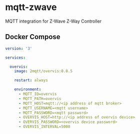 # mqtt-zwave
MQTT integration for Z-Wave Z-Way Controller

## Docker Compose

```yml
version: '3'

services:

  overvis:
    image: 2mqtt/overvis:0.0.5

    restart: always

    environment:
      - MQTT_ID=overvis
      - MQTT_PATH=overvis
      - MQTT_HOST=mqtt://<ip address of mqtt broker>
      - MQTT_USERNAME=<mqtt username>
      - MQTT_PASSWORD=<mqtt password>
      - OVERVIS_HOST=http://<ip address of overvis device>
      - OVERVIS_PASSWORD=<overvis device password>
      - OVERVIS_INTERVAL=5000
```